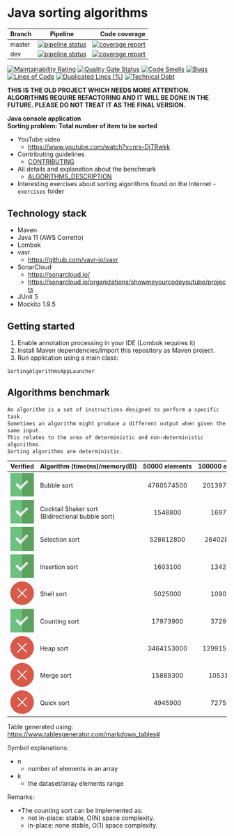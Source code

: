 # Java sorting algorithms

| Branch        | Pipeline          | Code coverage  |
| ------------- |:-----------------:| --------------:|
| master      | [![pipeline status](https://gitlab.com/ShowMeYourCodeYouTube/java-sorting-algorithms/badges/master/pipeline.svg)](https://gitlab.com/ShowMeYourCodeYouTube/java-sorting-algorithms/-/commits/master)  | [![coverage report](https://gitlab.com/ShowMeYourCodeYouTube/java-sorting-algorithms/badges/master/coverage.svg)](https://gitlab.com/ShowMeYourCodeYouTube/java-sorting-algorithms/-/commits/master) |
| dev         | [![pipeline status](https://gitlab.com/ShowMeYourCodeYouTube/java-sorting-algorithms/badges/dev/pipeline.svg)](https://gitlab.com/ShowMeYourCodeYouTube/java-sorting-algorithms/-/commits/dev)      |   [![coverage report](https://gitlab.com/ShowMeYourCodeYouTube/java-sorting-algorithms/badges/dev/coverage.svg)](https://gitlab.com/ShowMeYourCodeYouTube/java-sorting-algorithms/-/commits/dev) |

[![Maintainability Rating](https://sonarcloud.io/api/project_badges/measure?project=ShowMeYourCodeYouTube_java-sorting-algorithms&metric=sqale_rating)](https://sonarcloud.io/dashboard?id=ShowMeYourCodeYouTube_java-sorting-algorithms)  [![Quality Gate Status](https://sonarcloud.io/api/project_badges/measure?project=ShowMeYourCodeYouTube_java-sorting-algorithms&metric=alert_status)](https://sonarcloud.io/dashboard?id=ShowMeYourCodeYouTube_java-sorting-algorithms)  [![Code Smells](https://sonarcloud.io/api/project_badges/measure?project=ShowMeYourCodeYouTube_java-sorting-algorithms&metric=code_smells)](https://sonarcloud.io/dashboard?id=ShowMeYourCodeYouTube_java-sorting-algorithms)  [![Bugs](https://sonarcloud.io/api/project_badges/measure?project=ShowMeYourCodeYouTube_java-sorting-algorithms&metric=bugs)](https://sonarcloud.io/dashboard?id=ShowMeYourCodeYouTube_java-sorting-algorithms)  [![Lines of Code](https://sonarcloud.io/api/project_badges/measure?project=ShowMeYourCodeYouTube_java-sorting-algorithms&metric=ncloc)](https://sonarcloud.io/dashboard?id=ShowMeYourCodeYouTube_java-sorting-algorithms)  [![Duplicated Lines (%)](https://sonarcloud.io/api/project_badges/measure?project=ShowMeYourCodeYouTube_java-sorting-algorithms&metric=duplicated_lines_density)](https://sonarcloud.io/dashboard?id=ShowMeYourCodeYouTube_java-sorting-algorithms)  [![Technical Debt](https://sonarcloud.io/api/project_badges/measure?project=ShowMeYourCodeYouTube_java-sorting-algorithms&metric=sqale_index)](https://sonarcloud.io/dashboard?id=ShowMeYourCodeYouTube_java-sorting-algorithms)

**THIS IS THE OLD PROJECT WHICH NEEDS MORE ATTENTION. ALGORITHMS REQUIRE REFACTORING AND IT WILL BE DONE IN THE FUTURE. PLEASE DO NOT TREAT
IT AS THE FINAL VERSION.**

**Java console application**  
**Sorting problem: Total number of item to be sorted**

- YouTube video
  - <https://www.youtube.com/watch?v=nrs-DjTRwkk>
- Contributing guidelines
  - [CONTRIBUTING](./CONTRIBUTING.md)
- All details and explanation about the benchmark
  - [ALGORITHMS_DESCRIPTION](./ALGORITHMS_DESCRIPTION.md)
- Interesting exercises about sorting algorithms found on the Internet - ``exercises`` folder

## Technology stack

- Maven
- Java 11 (AWS Corretto)
- Lombok
- vavr
  - https://github.com/vavr-io/vavr
- SonarCloud
  - https://sonarcloud.io/
  - https://sonarcloud.io/organizations/showmeyourcodeyoutube/projects
- JUnit 5
- Mockito 1.9.5

## Getting started

1. Enable annotation processing in your IDE (Lombok requires it)
2. Install Maven dependencies/Import this repository as Maven project.
3. Run application using a main class:

```
SortingAlgorithmsAppLauncher
```

## Algorithms benchmark

```
An algorithm is a set of instructions designed to perform a specific task.
Sometimes an algorithm might produce a different output when given the same input.
This relates to the area of deterministic and non-deterministic algorithms.
Sorting algorithms are deterministic.
```

|Verified | Algorithm&#160;(time(ns)/memory(B))  | 50000&#160;elements   | 100000&#160;elements   | 150000&#160;elements   | Best&#160;complexity   | Average&#160;complexity   | Worst&#160;complexity   | Space&#160;complexity&#160;(the&#160;worst)   | Stable   | In&#160;place  |
|:-------:|:--------------------------------|:----------------:|:-----------------:|:-----------------:|:-----------------:|:--------------------:|:------------------:|:------------------------------:|:--------:|:---------:|
|![green](./docs/check-accept-svgrepo-com.svg)| Bubble sort                                                      | 4760574500       |  20139760400      | 40703039600       |     O(n)          |     O(n^2)           |       O(n^2)       |        O(1)                    |   yes    |  yes      |
|![green](./docs/check-accept-svgrepo-com.svg)| Cocktail Shaker sort &nbsp; (Bidirectional bubble sort)          |  1548800         |  1697300          |  625600           |     O(n)          |     O(n^2)           |   O(n^2)           |      O(1)                      |   ye     |  yes      |
|![green](./docs/check-accept-svgrepo-com.svg)| Selection sort                                                   |  528612800       |  2640280500       |  4902623300       |    O(n^2)         |    O(n^2)            |       O(n^2)       |        O(1)                    |    no    |  yes      |
|![green](./docs/check-accept-svgrepo-com.svg)| Insertion sort                                                   |  1603100         |  1342200          | 499500            |     O(n^2)        |   O(n^2)             | O(n)               |        O(1)                    |   yes    |  yes      |
|![red](./docs/error-svgrepo-com.svg)| Shell sort                                                                |  5025000         |  1090400          |  1112400          |     O(n log n)    |  depends on gap sequence |     O(n^2)     |      O(1)                      |   no     |    yes    |
|![green](./docs/check-accept-svgrepo-com.svg)| Counting sort                                                    |  17973900        |  3729000          | 8716100           |    O(n+k)         |    O(n+k)            |       O(n+k)       |        O(k)                    |  yes/no* |  no/yes*  |
|![red](./docs/error-svgrepo-com.svg)| Heap sort                                                                 |  3464153000      |  12991558500      | 27996772300       |    O(n log n)     |    O(n log n)        |   O(n log n)       |      O(1)                      |  no      |  yes      |
|![red](./docs/error-svgrepo-com.svg)| Merge sort                                                                |  15889300        |  10531900         | 23490400          |    O(n log n)     |    O(n log n)        |   O(n log n)       |      O(n)                      |  yes     |  no       |
|![red](./docs/error-svgrepo-com.svg)| Quick sort                                                                |  4945900         |  7275000          |  24473400         |    O(n log n)     |    O(n log n)        |    O(n^2)          |      O(log(n))                 |   no     |  yes      |

Table generated using: <https://www.tablesgenerator.com/markdown_tables#>

Symbol explanations:

- n
  - number of elements in an array
- k
  - the dataset/array elements range

Remarks:

- *The counting sort can be implemented as:
  - not in-place: stable, O(N) space complexity.
  - in-place: none stable, O(1) space complexity.
